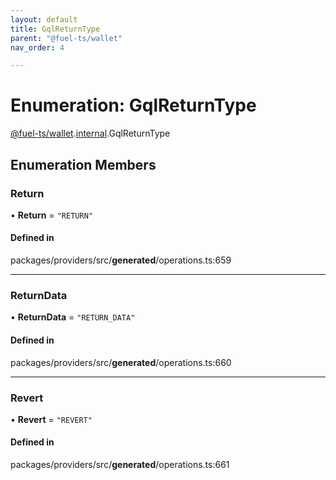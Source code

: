 ```yaml
---
layout: default
title: GqlReturnType
parent: "@fuel-ts/wallet"
nav_order: 4

---
```


# Enumeration: GqlReturnType

[@fuel-ts/wallet](../index.md).[internal](../namespaces/internal.md).GqlReturnType

## Enumeration Members

### Return

• **Return** = ``"RETURN"``

#### Defined in

packages/providers/src/__generated__/operations.ts:659

___

### ReturnData

• **ReturnData** = ``"RETURN_DATA"``

#### Defined in

packages/providers/src/__generated__/operations.ts:660

___

### Revert

• **Revert** = ``"REVERT"``

#### Defined in

packages/providers/src/__generated__/operations.ts:661
